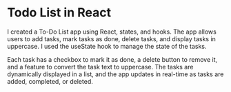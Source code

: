 # Todo List in React 

I created a To-Do List app using React, states, and hooks. The app allows users to add tasks, mark tasks as done, delete tasks, and display tasks in uppercase. I used the useState hook to manage the state of the tasks. 

Each task has a checkbox to mark it as done, a delete button to remove it, and a feature to convert the task text to uppercase. The tasks are dynamically displayed in a list, and the app updates in real-time as tasks are added, completed, or deleted.
